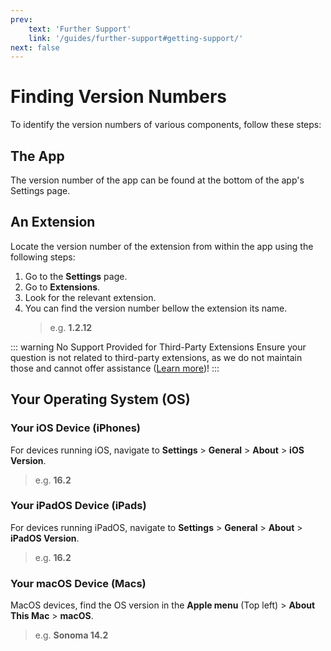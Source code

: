 ```yaml
---
prev:
    text: 'Further Support'
    link: '/guides/further-support#getting-support/'
next: false
---
```


# Finding Version Numbers

To identify the version numbers of various components, follow these steps:

## The App

The version number of the app can be found at the bottom of the app's Settings page.

## An Extension

Locate the version number of the extension from within the app using the following steps:

1. Go to the **Settings** page.
2. Go to **Extensions**.
3. Look for the relevant extension.
4. You can find the version number bellow the extension its name.
    > e.g. **1.2.12**

::: warning No Support Provided for Third-Party Extensions
Ensure your question is not related to third-party extensions, as we do not maintain those and cannot offer assistance ([Learn more](/guides/getting-started/adding-content#third-party-extensions))!
:::

## Your Operating System (OS)

### Your iOS Device (iPhones)

For devices running iOS, navigate to **Settings** > **General** > **About** > **iOS Version**.

> e.g. **16.2**

### Your iPadOS Device (iPads)

For devices running iPadOS, navigate to **Settings** > **General** > **About** > **iPadOS Version**.

> e.g. **16.2**

### Your macOS Device (Macs)

MacOS devices, find the OS version in the **Apple menu** (Top left) > **About This Mac** > **macOS**.

> e.g. **Sonoma 14.2**
